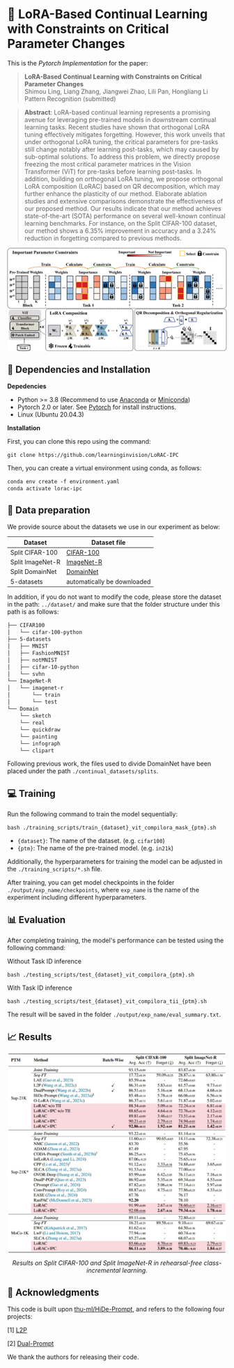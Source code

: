 # :page_with_curl: LoRA-Based Continual Learning with Constraints on Critical Parameter Changes

This is the *Pytorch Implementation* for the paper:

> **LoRA-Based Continual Learning with Constraints on Critical Parameter Changes** <br>Shimou Ling, Liang Zhang, Jiangwei Zhao, Lili Pan, Hongliang Li <br>
> Pattern Recognition (submitted)

> **Abstract**:  LoRA-based continual learning represents a promising avenue for leveraging pre-trained models in downstream continual learning tasks. Recent studies have shown that orthogonal LoRA tuning effectively mitigates forgetting. However, this work unveils that under orthogonal LoRA tuning, the critical parameters for pre-tasks still change notably after learning post-tasks, which may caused by sub-optimal solutions. To address this problem, we directly propose freezing the most critical parameter matrices in the Vision Transformer (ViT) for pre-tasks before learning post-tasks. In addition, building on orthogonal LoRA tuning, we propose orthogonal LoRA composition (LoRAC) based on QR decomposition, which may further enhance the plasticity of our method. Elaborate ablation studies and extensive comparisons demonstrate the effectiveness of our proposed method. Our results indicate that our method achieves state-of-the-art (SOTA) performance on several well-known continual learning benchmarks. For instance, on the Split CIFAR-100 dataset, our method shows a 6.35\% improvement in accuracy and a 3.24\% reduction in forgetting compared to previous methods. 

<div align=center>
<img align="middle" width="800" src="figures/framework.png">
</div>

## 🔧 Dependencies and Installation
**Depedencies**
* Python >= 3.8 (Recommend to use [Anaconda](https://www.anaconda.com/download/#linux) or [Miniconda](https://docs.conda.io/en/latest/miniconda.html))
* Pytorch 2.0 or later. See [Pytorch]( https://pytorch.org) for install instructions.
* Linux (Ubuntu 20.04.3)

**Installation**

First, you can clone this repo using the command:

```shell 
git clone https://github.com/learninginvision/LoRAC-IPC
```

Then, you can create a virtual environment using conda, as follows:

```shell
conda env create -f environment.yaml
conda activate lorac-ipc
```

## :floppy_disk: Data preparation
We provide source about the datasets we use in our experiment as below:

| Dataset   | Dataset file                                                 |
| --------- | ------------------------------------------------------------ |
| Split CIFAR-100  | [CIFAR-100](http://www.cs.toronto.edu/~kriz/cifar-100-python.tar.gz) |
| Split ImageNet-R | [ImageNet-R](https://people.eecs.berkeley.edu/~hendrycks/imagenet-r.tar) |
| Split DomainNet| [DomainNet]( http://ai.bu.edu/M3SDA/) |
| 5-datasets | automatically be downloaded |

In addition, if you do not want to modify the code, please store the dataset in the path: `../dataset/` and make sure that the folder structure under this path is as follows:

```
├── CIFAR100
│   └── cifar-100-python
├── 5-datasets
│   ├── MNIST
│   ├── FashionMNIST
│   ├── notMNIST
│   ├── cifar-10-python
│   └── svhn
└── ImageNet-R
│   └── imagenet-r
│       └── train
│       └── test
└── Domain
    └── sketch
    └── real
    └── quickdraw
    └── painting
    └── infograph
    └── clipart
```
Following previous work, the files used to divide DomainNet have been placed under the path `./continual_datasets/splits`.

##  💻 Training
Run the following command to train the model sequentially:


```shell
bash ./training_scripts/train_{dataset}_vit_compilora_mask_{ptm}.sh
```
- `{dataset}`: The name of the dataset. (e.g. `cifar100`)
- `{ptm}`: The name of the pre-trained model. (e.g. `in21k`)


Additionally, the hyperparameters for training the model can be adjusted in the `./training_scripts/*.sh` file.

After training, you can get model checkpoints in the folder `./output/exp_name/checkpoints`, where `exp_name` is the name of the experiment including different hyperparameters.

## 📊 Evaluation
After completing training, the model's performance can be tested using the following command:


Without Task ID inference
```shell
bash ./testing_scripts/test_{dataset}_vit_compilora_{ptm}.sh
```
With Task ID inference
```shell
bash ./testing_scripts/test_{dataset}_vit_compilora_tii_{ptm}.sh
```

The result will be saved in the folder `./output/exp_name/eval_summary.txt`.

## 📈 Results

<div align="center">
<img align="middle" width="500" src="figures/results.png">

*Results on Split CIFAR-100 and Split ImageNet-R in rehearsal-free class-incremental learning.*
</div>

## 📜 Acknowledgments

This code is built upon [thu-ml/HiDe-Prompt](https://github.com/thu-ml/HiDe-Prompt/), and refers to the following four projects:

[1] [L2P](https://github.com/JH-LEE-KR/l2p-pytorch)

[2] [Dual-Prompt](https://github.com/JH-LEE-KR/dualprompt-pytorch)

We thank the authors for releasing their code.